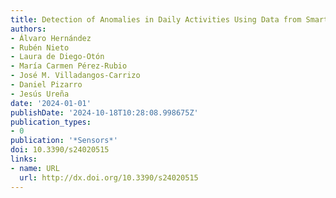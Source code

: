 ```yaml
---
title: Detection of Anomalies in Daily Activities Using Data from Smart Meters
authors:
- Álvaro Hernández
- Rubén Nieto
- Laura de Diego-Otón
- María Carmen Pérez-Rubio
- José M. Villadangos-Carrizo
- Daniel Pizarro
- Jesús Ureña
date: '2024-01-01'
publishDate: '2024-10-18T10:28:08.998675Z'
publication_types:
- 0
publication: '*Sensors*'
doi: 10.3390/s24020515
links:
- name: URL
  url: http://dx.doi.org/10.3390/s24020515
---
```

